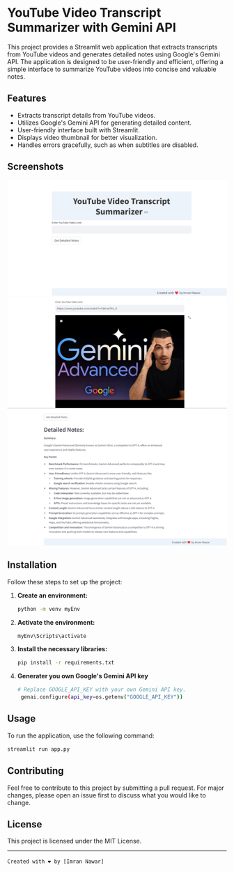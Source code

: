 # YouTube Video Transcript Summarizer with Gemini API

This project provides a Streamlit web application that extracts transcripts from YouTube videos and generates detailed notes using Google's Gemini API. The application is designed to be user-friendly and efficient, offering a simple interface to summarize YouTube videos into concise and valuable notes.

## Features
- Extracts transcript details from YouTube videos.
- Utilizes Google's Gemini API for generating detailed content.
- User-friendly interface built with Streamlit.
- Displays video thumbnail for better visualization.
- Handles errors gracefully, such as when subtitles are disabled.

## Screenshots
![Home Screen](content/home_screen.png)
![Video Thumbnail](content/video_thumbnail.png)
![Detailed Notes](content/detailed_notes.png)

## Installation
Follow these steps to set up the project:

1. **Create an environment:**
    ```sh
    python -m venv myEnv
    ```

2. **Activate the environment:**
    ```sh
    myEnv\Scripts\activate
    ```

3. **Install the necessary libraries:**
    ```sh
    pip install -r requirements.txt
    ```

4. **Generater you own Google's Gemini API key**
   ```sh
   # Replace GOOGLE_API_KEY with your own Gemini API key.
    genai.configure(api_key=os.getenv("GOOGLE_API_KEY"))
   ```
## Usage
To run the application, use the following command:
```sh
streamlit run app.py
```

## Contributing
Feel free to contribute to this project by submitting a pull request. For major changes, please open an issue first to discuss what you would like to change.

## License
This project is licensed under the MIT License.

---

`Created with ❤️ by [Imran Nawar]`